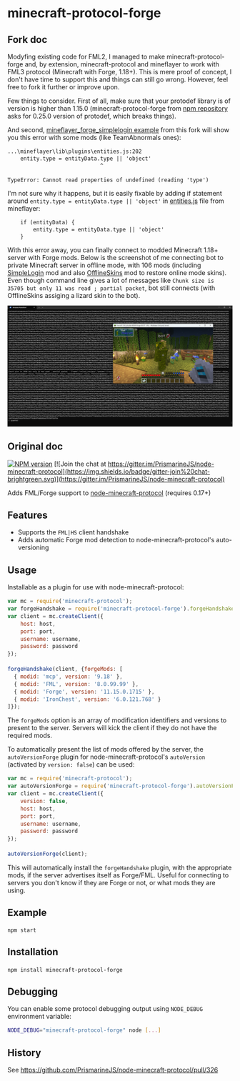 # minecraft-protocol-forge

## Fork doc
Modyfing existing code for FML2, I managed to make minecraft-protocol-forge and, by extension, minecraft-protocol and mineflayer to work with FML3 protocol (Minecraft with Forge, 1.18+). This is mere proof of concept, I don't have time to support this and things can still go wrong. However, feel free to fork it further or improve upon.

Few things to consider. First of all, make sure that your protodef library is of version is higher than 1.15.0 (minecraft-protocol-forge from [npm repository](https://www.npmjs.com/package/minecraft-protocol-forge) asks for 0.25.0 version of protodef, which breaks things). 

And second, [mineflayer_forge_simplelogin example](./examples/mineflayer_forge_simplelogin) from this fork will show you this error with some mods (like TeamAbnormals ones):
```
...\mineflayer\lib\plugins\entities.js:202
    entity.type = entityData.type || 'object'
                             ^

TypeError: Cannot read properties of undefined (reading 'type')
```

I'm not sure why it happens, but it is easily fixable by adding if statement around `entity.type = entityData.type || 'object'` in [entities.js](https://github.com/PrismarineJS/mineflayer/blob/d764706f53dbe7ba16cf49645d66d192a309cc5c/lib/plugins/entities.js#L203) file from mineflayer:
```
    if (entityData) {
        entity.type = entityData.type || 'object'
    }
```

With this error away, you can finally connect to modded Minecraft 1.18+ server with Forge mods. Below is the screenshot of me connecting bot to private Minecraft server in offline mode, with 106 mods (including [SimpleLogin](https://www.curseforge.com/minecraft/mc-mods/simple-login) mod and also [OfflineSkins](https://www.curseforge.com/minecraft/mc-mods/offlineskins) mod to restore online mode skins). Even though command line gives a lot of messages like `Chunk size is 35705 but only 11 was read ; partial packet`, bot still connects (with OfflineSkins assiging a lizard skin to the bot).

![bot connects to the server](./mineflayer_forge_simplelogin.png)

## Original doc

[![NPM version](https://img.shields.io/npm/v/minecraft-protocol-forge.svg)](http://npmjs.com/package/minecraft-protocol-forge)
[![Join the chat at https://gitter.im/PrismarineJS/node-minecraft-protocol](https://img.shields.io/badge/gitter-join%20chat-brightgreen.svg)](https://gitter.im/PrismarineJS/node-minecraft-protocol)

Adds FML/Forge support to [node-minecraft-protocol](https://github.com/PrismarineJS/node-minecraft-protocol) (requires 0.17+)

## Features

* Supports the `FML|HS` client handshake
* Adds automatic Forge mod detection to node-minecraft-protocol's auto-versioning

## Usage

Installable as a plugin for use with node-minecraft-protocol:

```javascript
var mc = require('minecraft-protocol');
var forgeHandshake = require('minecraft-protocol-forge').forgeHandshake;
var client = mc.createClient({
    host: host,
    port: port,
    username: username,
    password: password
});

forgeHandshake(client, {forgeMods: [
  { modid: 'mcp', version: '9.18' },
  { modid: 'FML', version: '8.0.99.99' },
  { modid: 'Forge', version: '11.15.0.1715' },
  { modid: 'IronChest', version: '6.0.121.768' }
]});
```

The `forgeMods` option is an array of modification identifiers and versions to present
to the server. Servers will kick the client if they do not have the required mods.

To automatically present the list of mods offered by the server, the `autoVersionForge`
plugin for node-minecraft-protocol's `autoVersion` (activated by `version: false`) can
be used:

```javascript
var mc = require('minecraft-protocol');
var autoVersionForge = require('minecraft-protocol-forge').autoVersionForge;
var client = mc.createClient({
    version: false,
    host: host,
    port: port,
    username: username,
    password: password
});

autoVersionForge(client);
```

This will automatically install the `forgeHandshake` plugin, with the appropriate mods,
if the server advertises itself as Forge/FML. Useful for connecting to servers you don't
know if they are Forge or not, or what mods they are using.

## Example

    npm start

## Installation

`npm install minecraft-protocol-forge`

## Debugging

You can enable some protocol debugging output using `NODE_DEBUG` environment variable:

```bash
NODE_DEBUG="minecraft-protocol-forge" node [...]
```

## History

See https://github.com/PrismarineJS/node-minecraft-protocol/pull/326
